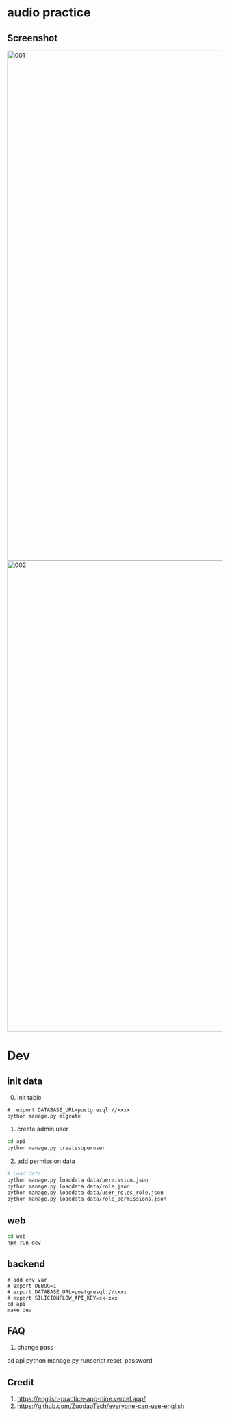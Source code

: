 # audio practice

## Screenshot


<img width="1188" alt="001" src="https://github.com/user-attachments/assets/9b91881f-d617-4c91-9382-2e8c8d8f1ae8">

<img width="1098" alt="002" src="https://github.com/user-attachments/assets/6a41abfc-32ab-408a-94aa-8dfa233f4e3c">

# Dev


## init data

0. init table

```
#  export DATABASE_URL=postgresql://xxxx
python manage.py migrate
```

1. create admin user

```bash
cd api
python manage.py createsuperuser
```

2. add permission data

```sh
# Load data
python manage.py loaddata data/permission.json 
python manage.py loaddata data/role.json 
python manage.py loaddata data/user_roles_role.json
python manage.py loaddata data/role_permissions.json
```


## web

```sh
cd web
npm run dev
```

## backend

```
# add env var
# export DEBUG=1
# export DATABASE_URL=postgresql://xxxx
# export SILICIONFLOW_API_KEY=sk-xxx
cd api
make dev
```


## FAQ

1. change pass

cd api
python manage.py runscript reset_password

## Credit

1. https://english-practice-app-nine.vercel.app/
2. https://github.com/ZuodaoTech/everyone-can-use-english


